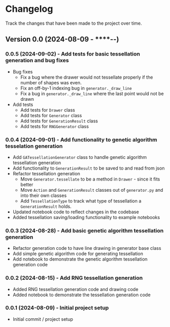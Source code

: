 # Changelog

Track the changes that have been made to the project over time.

## Version 0.0 (2024-08-09 - ****-**-**)

### 0.0.5 (2024-09-02) - Add tests for basic tessellation generation and bug fixes

- Bug fixes
    - Fix a bug where the drawer would not tessellate properly if the number of shapes was even.
    - Fix an off-by-1 indexing bug in `generator._draw_line`
    - Fix a bug in `generator._draw_line` where the last point would not be drawn
- Add tests
    - Add tests for `Drawer` class
    - Add tests for `Generator` class
    - Add tests for `GenerationResult` class
    - Add tests for `RNGGenerator` class

### 0.0.4 (2024-09-01) - Add functionality to genetic algorithm tesselation generation

- Add `GATessellationGenerator` class to handle genetic algorithm tessellation generation
- Add functionality to `GenerationResult` to be saved to and read from json
- Refactor tessellation generation
    - Move `Generator.tessellate` to be a method in `Drawer` - since it fits better
    - Move `Action` and `GenerationResult` classes out of `generator.py` and into their
      own classes
    - Add `TessellationType` to track what type of tessellation a `GenerationResult`
      holds.
- Updated notebook code to reflect changes in the codebase
- Added tessellation saving/loading functionality to example notebooks

### 0.0.3 (2024-08-28) - Add basic genetic algorithm tessellation generation

- Refactor generation code to have line drawing in generator base class
- Add simple genetic algorithm code for generating tessellation
- Add notebook to demonstrate the genetic algorithm tessellation generation code

### 0.0.2 (2024-08-15) - Add RNG tessellation generation

- Added RNG tessellation generation code and drawing code
- Added notebook to demonstrate the tessellation generation code

### 0.0.1 (2024-08-09) - Initial project setup

- Initial commit / project setup